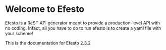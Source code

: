 # Welcome to Efesto

Efesto is a ReST API generator meant to provide a production-level API with
no coding. Infact, all you have to do to run efesto is to create a yaml file
with your scheme!

This is the documentation for Efesto 2.3.2
